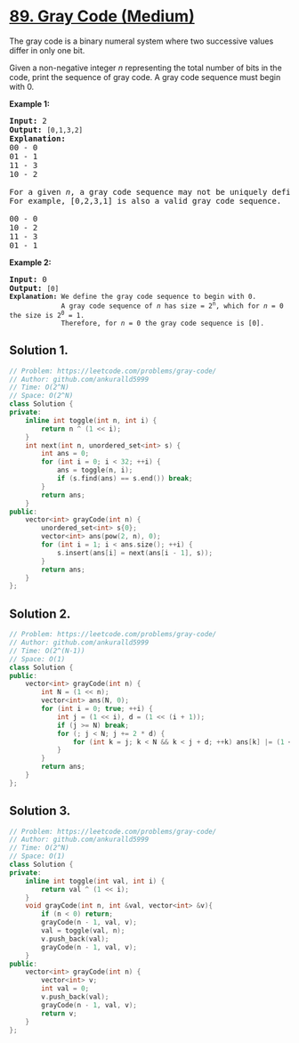 # [89. Gray Code (Medium)](https://leetcode.com/problems/gray-code/)

<p>The gray code is a binary numeral system where two successive values differ in only one bit.</p>

<p>Given a non-negative integer <em>n</em> representing the total number of bits in the code, print the sequence of gray code. A gray code sequence must begin with 0.</p>

<p><strong>Example 1:</strong></p>

<pre><strong>Input:</strong>&nbsp;2
<strong>Output:</strong>&nbsp;<code>[0,1,3,2]</code>
<strong>Explanation:</strong>
00 - 0
01 - 1
11 - 3
10 - 2

For a given&nbsp;<em>n</em>, a gray code sequence may not be uniquely defined.
For example, [0,2,3,1] is also a valid gray code sequence.

00 - 0
10 - 2
11 - 3
01 - 1
</pre>

<p><strong>Example 2:</strong></p>

<pre><strong>Input:</strong>&nbsp;0
<strong>Output:</strong>&nbsp;<code>[0]
<strong>Explanation:</strong> We define the gray code sequence to begin with 0.
&nbsp;            A gray code sequence of <em>n</em> has size = 2<sup>n</sup>, which for <em>n</em> = 0 the size is 2<sup>0</sup> = 1.
&nbsp;            Therefore, for <em>n</em> = 0 the gray code sequence is [0].</code>
</pre>


## Solution 1.

```cpp
// Problem: https://leetcode.com/problems/gray-code/
// Author: github.com/ankuralld5999
// Time: O(2^N)
// Space: O(2^N)
class Solution {
private:
    inline int toggle(int n, int i) {
        return n ^ (1 << i);
    }
    int next(int n, unordered_set<int> s) {
        int ans = 0;
        for (int i = 0; i < 32; ++i) {
            ans = toggle(n, i);
            if (s.find(ans) == s.end()) break;
        }
        return ans;
    }
public:
    vector<int> grayCode(int n) {
        unordered_set<int> s{0};
        vector<int> ans(pow(2, n), 0);
        for (int i = 1; i < ans.size(); ++i) {
            s.insert(ans[i] = next(ans[i - 1], s));
        }
        return ans;
    }
};
```

## Solution 2.

```cpp
// Problem: https://leetcode.com/problems/gray-code/
// Author: github.com/ankuralld5999
// Time: O(2^(N-1))
// Space: O(1)
class Solution {
public:
    vector<int> grayCode(int n) {
        int N = (1 << n);
        vector<int> ans(N, 0);
        for (int i = 0; true; ++i) {
            int j = (1 << i), d = (1 << (i + 1));
            if (j >= N) break;
            for (; j < N; j += 2 * d) {
                for (int k = j; k < N && k < j + d; ++k) ans[k] |= (1 << i);
            }
        }
        return ans;
    }
};
```

## Solution 3.

```cpp
// Problem: https://leetcode.com/problems/gray-code/
// Author: github.com/ankuralld5999
// Time: O(2^N)
// Space: O(1)
class Solution {
private:
    inline int toggle(int val, int i) {
        return val ^ (1 << i);
    }
    void grayCode(int n, int &val, vector<int> &v){
        if (n < 0) return;
        grayCode(n - 1, val, v);
        val = toggle(val, n);
        v.push_back(val);
        grayCode(n - 1, val, v);
    }
public:
    vector<int> grayCode(int n) {
        vector<int> v;
        int val = 0;
        v.push_back(val);
        grayCode(n - 1, val, v);
        return v;
    }
};
```
